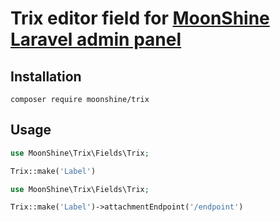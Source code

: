 # Trix editor field for [MoonShine Laravel admin panel](https://moonshine.cutcode.dev)

## Installation
```shell
composer require moonshine/trix
```

## Usage

```php
use MoonShine\Trix\Fields\Trix;

Trix::make('Label')
```

```php
use MoonShine\Trix\Fields\Trix;

Trix::make('Label')->attachmentEndpoint('/endpoint')
```
